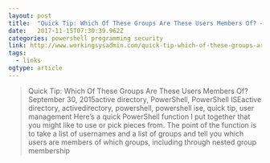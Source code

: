 ```yaml
---
layout: post 
title:  "Quick Tip: Which Of These Groups Are These Users Members Of? – Working Sysadmin" 
date:   2017-11-15T07:30:39.962Z 
categories: powershell programming security
link: http://www.workingsysadmin.com/quick-tip-which-of-these-groups-are-these-users-members-of/?utm_source=ReviveOldPost&utm_medium=social&utm_campaign=ReviveOldPost 
tags:
  - links
ogtype: article 
---
```


> Quick Tip: Which Of These Groups Are These Users Members Of?
September 30, 2015active directory, PowerShell, PowerShell ISEactive directory, activedirectory, powershell, powershell ise, quick tip, user management
Here’s a quick PowerShell function I put together that you might like to use or pick pieces from. The point of the function is to take a list of usernames and a list of groups and tell you which users are members of which groups, including through nested group membership